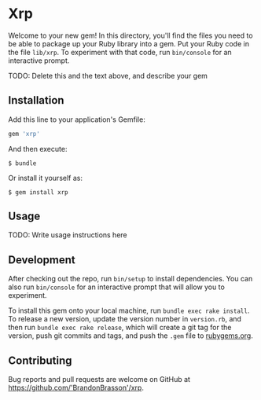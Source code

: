 # Xrp

Welcome to your new gem! In this directory, you'll find the files you need to be able to package up your Ruby library into a gem. Put your Ruby code in the file `lib/xrp`. To experiment with that code, run `bin/console` for an interactive prompt.

TODO: Delete this and the text above, and describe your gem

## Installation

Add this line to your application's Gemfile:

```ruby
gem 'xrp'
```

And then execute:

    $ bundle

Or install it yourself as:

    $ gem install xrp

## Usage

TODO: Write usage instructions here

## Development

After checking out the repo, run `bin/setup` to install dependencies. You can also run `bin/console` for an interactive prompt that will allow you to experiment.

To install this gem onto your local machine, run `bundle exec rake install`. To release a new version, update the version number in `version.rb`, and then run `bundle exec rake release`, which will create a git tag for the version, push git commits and tags, and push the `.gem` file to [rubygems.org](https://rubygems.org).

## Contributing

Bug reports and pull requests are welcome on GitHub at https://github.com/'BrandonBrasson'/xrp.
